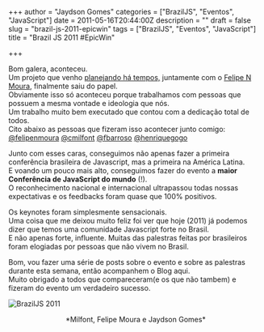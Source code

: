 +++
author = "Jaydson Gomes"
categories = ["BrazilJS", "Eventos", "JavaScript"]
date = 2011-05-16T20:44:00Z
description = ""
draft = false
slug = "brazil-js-2011-epicwin"
tags = ["BrazilJS", "Eventos", "JavaScript"]
title = "Brazil JS 2011 #EpicWin"

+++

Bom galera, aconteceu.  
Um projeto que venho [planejando há tempos,](/braziljs-primeira-conferencia-brasileira-de-javascript) juntamente com o [Felipe N Moura](http://felipenmoura.org), finalmente saiu do papel.  
Obviamente isso só aconteceu porque trabalhamos com pessoas que possuem a mesma vontade e ideologia que nós.  
Um trabalho muito bem executado que contou com a dedicação total de todos.  
Cito abaixo as pessoas que fizeram isso acontecer junto comigo:  
[@felipenmoura](http://twitter.com/felipenmoura) [@cmilfont](http://twitter.com/cmilfont) [@fbarroso](http://twitter.com/fbarroso) [@henriquegogo](http://twitter.com/henriquegogo)  

Junto com esses caras, conseguimos não apenas fazer a primeira conferência brasileira de Javascript, mas a primeira na América Latina.  
E voando um pouco mais alto, conseguimos fazer do evento a **maior Conferência de JavaScript do mundo** (!).  
O reconhecimento nacional e internacional ultrapassou todas nossas expectativas e os feedbacks foram quase que 100% positivos.  

Os keynotes foram simplesmente sensacionais.  
Uma coisa que me deixou muito feliz foi ver que hoje (2011) já podemos dizer que temos uma comunidade Javascript forte no Brasil.  
E não apenas forte, influente. Muitas das palestras feitas por brasileiros foram elogiadas por pessoas que não vivem no Brasil.  

Bom, vou fazer uma série de posts sobre o evento e sobre as palestras durante esta semana, então acompanhem o Blog aqui.  
Muito obrigado a todos que compareceram(e os que não tambem) e fizeram do evento um verdadeiro sucesso.  

![BrazilJS 2011](/images/2016/09/braziljs-2011.jpg)
<center>*Milfont, Felipe Moura e Jaydson Gomes*</center>